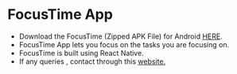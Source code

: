 # FocusTime App
- Download the FocusTime (Zipped APK File) for Android <a href='https://github.com/SamarthHChinivar/FocusTime_ReactNative/releases/tag/v1.0.0' target='_blank' rel="noreopener">HERE</a>.
- FocusTime App lets you focus on the tasks you are focusing on.
- FocusTime is built using React Native.
- If any queries , contact through this <a href='http://samarth-portfolio-website.000webhostapp.com/#contact' target='_blank' rel="noreopener">website.</a>
<br/><br/>
